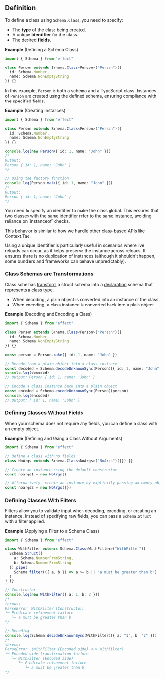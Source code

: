## Definition

To define a class using `Schema.Class`, you need to specify:

- The **type** of the class being created.
- A unique **identifier** for the class.
- The desired **fields**.

**Example** (Defining a Schema Class)

```ts twoslash
import { Schema } from "effect"

class Person extends Schema.Class<Person>("Person")({
  id: Schema.Number,
  name: Schema.NonEmptyString
}) {}
```

In this example, `Person` is both a schema and a TypeScript class. Instances of `Person` are created using the defined schema, ensuring compliance with the specified fields.

**Example** (Creating Instances)

```ts twoslash
import { Schema } from "effect"

class Person extends Schema.Class<Person>("Person")({
  id: Schema.Number,
  name: Schema.NonEmptyString
}) {}

console.log(new Person({ id: 1, name: "John" }))
/*
Output:
Person { id: 1, name: 'John' }
*/

// Using the factory function
console.log(Person.make({ id: 1, name: "John" }))
/*
Output:
Person { id: 1, name: 'John' }
*/
```

<Aside type="note" title="Why Use Identifiers?">
  You need to specify an identifier to make the class global. This ensures that two classes with the same identifier refer to the same instance, avoiding reliance on `instanceof` checks.

This behavior is similar to how we handle other class-based APIs like [Context.Tag](/docs/requirements-management/services/#creating-a-service).

Using a unique identifier is particularly useful in scenarios where live reloads can occur, as it helps preserve the instance across reloads. It ensures there is no duplication of instances (although it shouldn't happen, some bundlers and frameworks can behave unpredictably).

</Aside>

### Class Schemas are Transformations

Class schemas [transform](/docs/schema/transformations/) a struct schema into a [declaration](/docs/schema/advanced-usage/#declaring-new-data-types) schema that represents a class type.

- When decoding, a plain object is converted into an instance of the class.
- When encoding, a class instance is converted back into a plain object.

**Example** (Decoding and Encoding a Class)

```ts twoslash
import { Schema } from "effect"

class Person extends Schema.Class<Person>("Person")({
  id: Schema.Number,
  name: Schema.NonEmptyString
}) {}

const person = Person.make({ id: 1, name: "John" })

// Decode from a plain object into a class instance
const decoded = Schema.decodeUnknownSync(Person)({ id: 1, name: "John" })
console.log(decoded)
// Output: Person { id: 1, name: 'John' }

// Encode a class instance back into a plain object
const encoded = Schema.encodeUnknownSync(Person)(person)
console.log(encoded)
// Output: { id: 1, name: 'John' }
```

### Defining Classes Without Fields

When your schema does not require any fields, you can define a class with an empty object.

**Example** (Defining and Using a Class Without Arguments)

```ts twoslash
import { Schema } from "effect"

// Define a class with no fields
class NoArgs extends Schema.Class<NoArgs>("NoArgs")({}) {}

// Create an instance using the default constructor
const noargs1 = new NoArgs()

// Alternatively, create an instance by explicitly passing an empty object
const noargs2 = new NoArgs({})
```

### Defining Classes With Filters

Filters allow you to validate input when decoding, encoding, or creating an instance. Instead of specifying raw fields, you can pass a `Schema.Struct` with a filter applied.

**Example** (Applying a Filter to a Schema Class)

```ts twoslash
import { Schema } from "effect"

class WithFilter extends Schema.Class<WithFilter>("WithFilter")(
  Schema.Struct({
    a: Schema.NumberFromString,
    b: Schema.NumberFromString
  }).pipe(
    Schema.filter(({ a, b }) => a >= b || "a must be greater than b")
  )
) {}

// Constructor
console.log(new WithFilter({ a: 1, b: 2 }))
/*
throws:
ParseError: WithFilter (Constructor)
└─ Predicate refinement failure
   └─ a must be greater than b
*/

// Decoding
console.log(Schema.decodeUnknownSync(WithFilter)({ a: "1", b: "2" }))
/*
throws:
ParseError: (WithFilter (Encoded side) <-> WithFilter)
└─ Encoded side transformation failure
   └─ WithFilter (Encoded side)
      └─ Predicate refinement failure
         └─ a must be greater than b
*/
```
